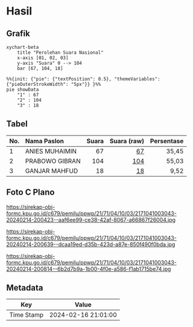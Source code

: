 # Hasil

## Grafik

```mermaid
xychart-beta
    title "Perolehan Suara Nasional"
    x-axis [01, 02, 03]
    y-axis "Suara" 0 --> 104
    bar [67, 104, 18]
```

```mermaid
%%{init: {"pie": {"textPosition": 0.5}, "themeVariables": {"pieOuterStrokeWidth": "5px"}} }%%
pie showData
    "1" : 67
    "2" : 104
    "3" : 18
```

## Tabel

| No. | Nama Paslon    | Suara | Suara (raw) | Persentase |
|:--- |:-------------- | -----:| -----------:| ----------:|
| 1   | ANIES MUHAIMIN | 67    | [67][p-1]   | 35,45      |
| 2   | PRABOWO GIBRAN | 104   | [104][p-2]  | 55,03      |
| 3   | GANJAR MAHFUD  | 18    | [18][p-3]   | 9,52       |


[p-1]: https://github.com/gigit-pemilu/pemilu-2024/blob/main/pilpres/hitung-suara/sub/21-kepulauan-riau/sub/71-kota-batam/sub/04-nongsa/sub/1003-kabil/sub/043-tps/sub/paslon-1.txt
[p-2]: https://github.com/gigit-pemilu/pemilu-2024/blob/main/pilpres/hitung-suara/sub/21-kepulauan-riau/sub/71-kota-batam/sub/04-nongsa/sub/1003-kabil/sub/043-tps/sub/paslon-2.txt
[p-3]: https://github.com/gigit-pemilu/pemilu-2024/blob/main/pilpres/hitung-suara/sub/21-kepulauan-riau/sub/71-kota-batam/sub/04-nongsa/sub/1003-kabil/sub/043-tps/sub/paslon-3.txt

## Foto C Plano

https://sirekap-obj-formc.kpu.go.id/c679/pemilu/ppwp/21/71/04/10/03/2171041003043-20240214-200423--aaf6ee99-ce38-42af-8067-a66867f26004.jpg

https://sirekap-obj-formc.kpu.go.id/c679/pemilu/ppwp/21/71/04/10/03/2171041003043-20240214-200639--dcaa19ed-d35b-423d-a87e-850f490f0bda.jpg

https://sirekap-obj-formc.kpu.go.id/c679/pemilu/ppwp/21/71/04/10/03/2171041003043-20240214-200814--6b2d7b9a-1b00-4f0e-a586-f1ab1715be74.jpg


## Metadata

| Key        | Value               |
| ---------- | ------------------- |
| Time Stamp | 2024-02-16 21:01:00 |



